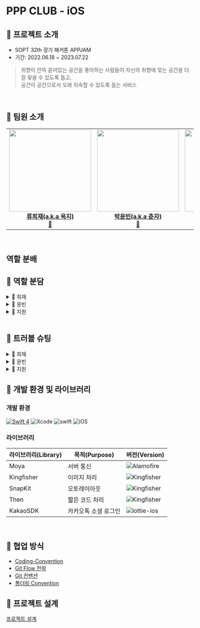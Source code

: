 # PPP CLUB - iOS

## 📌 프로젝트 소개

- SOPT 32th 장기 해커톤 APPJAM
- 기간: 2022.06.18 ~ 2023.07.22

> 취향이 잔뜩 묻어있는 공간을 좋아하는 사람들이 자신의 취향에 맞는 공간을 더 잘 찾을 수 있도록 돕고,<br>
  공간이 공간으로서 오래 지속할 수 있도록 돕는 서비스
<br>

## 📌 팀원 소개

<!-- ALL-CONTRIBUTORS-LIST:START - Do not remove or modify this section -->
<!-- prettier-ignore-start -->
<!-- markdownlint-disable -->
<table>
  <tr>
    <td align="center"><a href="https://github.com/HELLOHIDI"><img src="https://github.com/Indipage/PPPiOS/assets/54922625/344a573d-8f3c-4615-9ae8-8c63f212e599" width="220px;" alt=""/><br /><titleb><b>류희재(a.k.a 옥지)</b></titleb></a><br /><a href="https://github.com/HELLOHIDI" title="Code">📱</a></td>
    <td align="center"><a href="https://github.com/binisnil"><img src="https://github.com/Indipage/PPPiOS/assets/54922625/83eb21bf-b945-4c34-b4ba-bf71e81a62f5" width="220px;" alt=""/><br /><titleb><b>박윤빈(a.k.a 춘자)</b></titleb></a><br /><a href="https://github.com/binisnil" title="Code" title="Code">📱</a></td>
    <td align="center"><a href="https://github.com/ena-isme"><img src="https://github.com/Indipage/PPPiOS/assets/54922625/aaae0862-d492-49f1-af96-3c684ab8a748" width="220px;" alt=""/><br /><titleb><b>신지원(a.k.a 봉봉)</b></titleb></a><br /><a href="https://github.com/ena-isme" title="Code">📱</a></td>
  </tr>
</table>

<br>

## 역할 분배
## 🌷 역할 분담
<details>
<summary> 💋 희재 </summary>
<div markdown="1">

	
**프로젝트 세팅**

**마이페이지 화면 UI 및 기능 구현**
- 서버통신
- TableView 활용

**티켓페이지 화면 UI 및 기능 구현**

- AVFoundation을 이용한 QR코드 체크
- 카드 수령 과정 애니메이션 구현
- 티켓 카드 토글 버튼 애니메이션 구현
- collectionView 활용
- 서버통신

**아티클 뷰 기능 구현**

- 아티클 컨텐츠 높이 동적 할당 구현
- UILable 특정 text 클릭 시 화면 전환 기능 구현
- 서버통신

**코드 리팩토링**

- 다양한 기능 싱글톤 패턴으로 전환 구현

</div>
</details>
	
<details>
<summary> 👄 윤빈 </summary>
<div markdown="1">
  
  - **공간 상세보기 화면 UI 구성**
    - UIScrollView 활용
    - CollectionView 활용하여 Paging 기능 구현

  - **공간 검색 화면 UI 구성**
    - UISearchBar 활용
    - TableView 활용
   
  - **기기대응**
    - HomeVC, SearchVC, DetailVC, TicketVC, MyVC
    - SE, 13 mini, 14 Pro
      
  - **공간 상세보기 관련 API 연동**
    - 공간에 대한 아티클 조회
    - 공간 상세 조회
    - 공간의 추천서가 조회
    - 조르기 여부 조회
    - 조르기
    - 공간 북마크 여부  조회
    - 공간 북마크 등록하기
    - 공간 북마크 취소하기
   
  - **검색 관련 API 연동**
    - 키워드(지역) 기반 검색하기


</div>
</details>
  
<details>
<summary> 🫦 지원 </summary>
<div markdown="1">
HomeView - Weekly (처음 들어갔을 때 열리는 뷰)

- 카드의 슬라이드를 내리지 않았을 때 ) 카드를 슬라이드 하는 뷰와 애니메이션 기능 구현
- 카드의 슬라이드를 내렸을 때 ) 이번 주와 다음 주 카드를 가로로 scroll 하는 뷰 구현
- 네비게이션 바 구햔

HomeView - All

- 전체 아티클 목록 구현

ArticleView

- 아티클 Cell 에 Parsing 하는 알고리즘 구현
- 네비게이션 바 구현
- TableView 의 HeaderView 와 FooterVIew 구현
- FooterView 에서 티켓 클릭시 받아지도록 구현
</div>
</details>
  
<br>
	
## 💭 트러블 슈팅
<details>
<summary> 📄 희재 </summary>
<div markdown="1">

제가 가장 어려움을 느낀 부분은 카드를 수령하기 위해서 티켓의 정보가 담긴 QRCODE 인식 과정에서 멀티스레딩 관련 어려움을 느꼈습니다. 그 이유는 카메라 프리뷰와 콜백 함수는 비동기적으로 동작하므로, UI 업데이트 시 메인 스레드에서 처리하고, 프레임 처리는 백그라운드 스레드에서 해결해야 했기 때문입니다. 이를 해결하기 위하여 GCD와 OperationQueue의 개념을 사용하여 스레드 간 경합 조건과 데드락을 피하였고, 이를 통해 안정성과 성능을 향상시켰습니다.  또한 싱글톤 패턴을 적용하여 전역적인 접근과 인스턴스 공유를 가능하게 하며, 여러 스레드에서도 안정적으로 사용할 수 있습니다. 기존에 배웠던 세미나 자료에 심화적인 부분을 참고하여 구현하는 과정에서 뿌듯함과 성취감을 느낄 수 있었습니다!

</div>
</details>

<details>
<summary> 📄 윤빈 </summary>
<div markdown="1">
	
- 
    1. ScrollView 및 TextView높이 동적 할당
    
    받아오는 데이터에 따라서 높이가 동적으로 할당되어야 하는 TextView가 있었고, 해당 TextView는 ScrollView의 컴포넌트 중 하나였기 때문에 이 둘의 높이 동적 할당을 구현해야 했습니다.
    
    그렇지만 ScrollView에게는 정확한 높이를 할당해주어야 했는데, 변화하는 TextView의 높이를 어떻게 ScrollView에게 전달해주어야 할지 감을 잡지 못했고, 이로 인해서 스크롤이 끝까지 되지 않는다거나, TextView의 길이가 늘어나지 않는다거나, 다른 컴포넌트들의 모양이 이상해진다거나 하는 이슈들이 발생했다.
    
    해결 방법은 아래와 같습니당
    
    - text를 받아줄 model을 만든다
    - didSet을 활용하여 model 에 새로운 데이터가 들어왔을 때, updateConstraint()를 통해 높이를 업데이트 해준다.
    - ScrollView의 높이를 고정길이 + 동적길이로 부여해준다
    
    1. CollectionView Paging기능 구현
    
    collectionView를 스크롤할 때 마다 cell이 중앙으로 자동 정렬이 되어야하고, 중앙에 온 cell에 포커스를 주어야 했습니다.
    
    scrollViewWillEndDragging과 scrollViewDidScroll를 활용하여 스크롤 될 때와 스크롤이 끝나고 난 이후의 index를 계산해주어서 인덱스에 맞추어 포커스를 주는 형식으로 기능을 구현하였습니다
    
    1. 검색 bar 구현
    
    처음에는 UISearchBarController를 사용해서 navigationBar에 SearchBar를 삽입하는 방식으로 구현했지만, 스크롤 시 SearchBar가 숨겨지는 현상이 발생했기 때문에 UISearchBar만 사용하여 UI를 구성해주고, UISearchBarDelegate를 위임하여 검색 기능을 구현해주었습니다.

</div>
</details>

<details>
<summary> 📄 지원 </summary>
<div markdown="1">

트러블 슈팅

1. 카드 커버를 슬라이드하는 애니메이션

UIPanGestureRecognizer 를 사용하여 누르고 떼는 모션을 이용하여 카드 커버의 애니메이션을 구현하였다. 커버가 일정 위치에 도달하지 못하면 원 위치로 spring 되고, 일정 위치에 도달한다면 아래로 슬라이드 되어 해당 아티클로 화면 전환이 되도록 구현해야 하였다. 

따라서 .changed 에서 움직인 거리를 측정하여 일정 거리에 도달한다면 아래로 슬라이드 되도록 하였고, .end 에서도(손을 뗐을 떄에도) 아래로 슬라이드 되도록 하였다. 하지만 손을 떼지 않은 상태에서 커버가 일정 위치에 도달하면 아래로 내려가는 애니메이션 없이 바로 화면 전환이 되었다. 

따라서 sender 를 사용하여 .changed 에서 일정 거리에 도달한다면 애니메이션이 이루어지고 sender.ended 되는 함수를 추가해주었더니 잘 작동되었다.

https://ena-is.me/75  ⇒ 자세한 코드는 이 곳에 있습니다.

1. Text 길이만큼 동적으로 길이가 할당되는 label 구현

현재 내가 맡은 디자인에서는 위 label을 쓰지 않지만 서점 상세페이지에서 가공하여 사용하고 있다 :) 

https://ena-is.me/72 ⇒ 자세한 코드는 이 곳에 있습니다.

1. CollectionView 의 FolwLayout 을 수정하여 Carousel 형태로 구현

HomeView - WeeklyView- HomeWeeklySlideView 에서 이번 주 카드와 다음 주 카드를 보여주는데 Carousel 형태로 구현하여야 했다. 이번 주 카드가 중간에 있을 때 다음 주 카드가 오른쪽에 살짝 걸치게끔 뷰가 구현되어야 하는데, custom 함수 안에서 spacing 을 잡아주어 cell 끼리의 위치를 조절하니 아예 다음 주 카드가 보이지 않는 문제가 있었다.

CustomFlowLayout 내부에서 cell 끼리의 간격을 잡아주지 않았고 ViewController 의 UICollectionViewDelegateFlowLayout 에서  Cell 의 크기와 위치를 잡아주어 문제를 해결하였다.

```jsx
extension HomeViewController: UICollectionViewDelegateFlowLayout {
    func collectionView(_ collectionView: UICollectionView, layout collectionViewLayout: UICollectionViewLayout, insetForSectionAt section: Int) -> UIEdgeInsets {
        switch collectionView {
        case rootView.homeWeeklyView.homeWeeklySlidedView:
            let newtop = Size.height * 0.06
            let newbottom = Size.height * 0.212
            let newside = Size.width * 0.053 * 2
            return UIEdgeInsets(top: newtop, left: newside, bottom: newbottom, right: newside)
        default:
            return UIEdgeInsets(top: 0, left: 0, bottom: 0, right: 0)
        }
    }
    
    func collectionView(_ collectionView: UICollectionView, layout collectionViewLayout: UICollectionViewLayout, sizeForItemAt indexPath: IndexPath) -> CGSize {
        switch collectionView {
        case rootView.homeWeeklyView.homeWeeklySlidedView:
            var cellHeight = Size.height * 0.58
            var cellwidth = Size.width * 0.786
            return CGSize(width: cellwidth, height: cellHeight)
        default:
            return CGSize.zero
        }
    }
}
```

1. • heightForFooterInSection 의 return 값은 CGFloat

heightForFooterInSection 의 return 값을 Int 로 받았더니 TableView 의 height 가 정상적으로 계산되지 않았습니다. 따라서 Int 를 CGFloat 으로 변경하였습니다.

</div>
</details>



## 📌 개발 환경 및 라이브러리

### 개발 환경

[![Swift 4](https://img.shields.io/badge/PPPCLUB-iOS-black.svg?style=flat)](https://swift.org) ![Xcode](https://img.shields.io/badge/Xcode-14.2-blue) ![swift](https://img.shields.io/badge/swift-5.0-green) ![iOS](https://img.shields.io/badge/iOS-13.0-yellow)

### 라이브러리

| 라이브러리(Library) | 목적(Purpose)            | 버전(Version)                                                |
| ------------------- | ------------------------ | ------------------------------------------------------------ |
| Moya           | 서버 통신                | ![Alamofire](https://img.shields.io/badge/Moya-15.0.0-orange) |
| Kingfisher          | 이미지 처리              | ![Kingfisher](https://img.shields.io/badge/Kingfisher-7.4.1-yellow) |
| SnapKit             | 오토레이아웃             | ![Kingfisher](https://img.shields.io/badge/SnapKit-5.0.0-black) |
| Then                | 짧은 코드 처리           | ![Kingfisher](https://img.shields.io/badge/Then-3.0.0-white) |
| KakaoSDK          | 카카오톡 소셜 로그인     | ![lottie-ios](https://img.shields.io/badge/KakaoSDK-2.0.0-green) |
<br/>

## 📌 협업 방식

- [Coding-Convention](https://ppp-club.notion.site/73298956984d4ec985f08994fe21dcdf?pvs=4)
- [Git Flow 전략](https://ppp-club.notion.site/Git-Flow-bd712ba3a0ec40ecb27cc44845e02233?pvs=4)
- [Git 컨벤션](https://ppp-club.notion.site/Git-e631871a85b745469943973c7f1bef4a?pvs=4)
- [폴더링 Convention](https://ppp-club.notion.site/360abaf3d15b4fb9a059d508ae682f5c?pvs=4)

## 📌 프로젝트 설계
[프로젝트 설계](https://www.figma.com/file/pWuyCsFSjAfmulPBGSgZRE/PPP-Club-iOS-%ED%94%84%EB%A1%9C%EC%A0%9D%ED%8A%B8-%EC%84%A4%EA%B3%84?type=whiteboard&node-id=0%3A1&t=gj8pnRQHaqXWCXhw-1)

